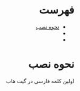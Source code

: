 <div dir='rtl' align='right'><h1>فهرست</h1>
<ul>
  <li> <a href="howtoinstall">نحوه نصب</a></li>
  <li> <a href="howtoinstall"></a></li>
 <li> <a href="howtoinstall"></a></li>
</ul>


<h1 id="howtoinstall">نحوه نصب</h1>
<p>اولین کلمه فارسی در گیت هاب</p>
</div>
